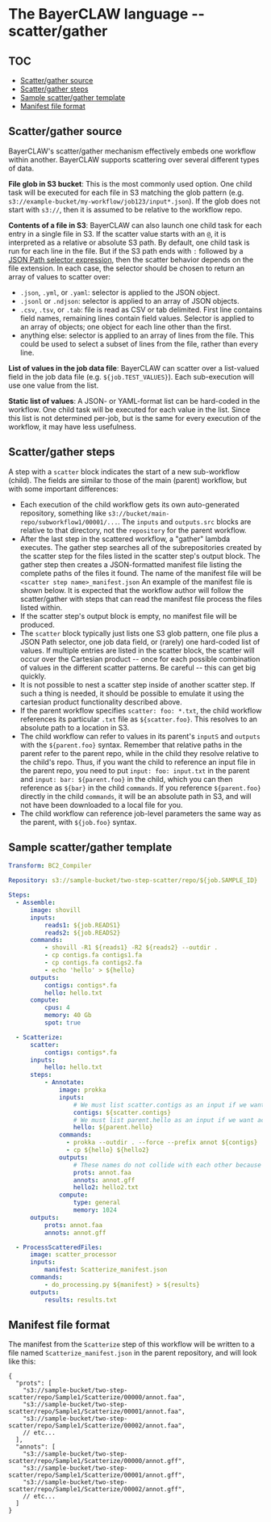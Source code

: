 # The BayerCLAW language -- scatter/gather

## TOC

- [Scatter/gather source](#scattergather-source)
- [Scatter/gather steps](#scattergather-steps)
- [Sample scatter/gather template](#sample-scattergather-template)
- [Manifest file format](#manifest-file-format)

## Scatter/gather source

BayerCLAW's scatter/gather mechanism effectively embeds one workflow within another.
BayerCLAW supports scattering over several different types of data.

**File glob in S3 bucket**:
This is the most commonly used option.
One child task will be executed for each file in S3 matching the glob pattern (e.g. `s3://example-bucket/my-workflow/job123/input*.json`).
If the glob does not start with `s3://`, then it is assumed to be relative to the workflow repo.

**Contents of a file in S3**:
BayerCLAW can also launch one child task for each entry in a single file in S3.
If the scatter value starts with an `@`, it is interpreted as a relative or absolute S3 path.
By default, one child task is run for each line in the file.
But if the S3 path ends with `:` followed by a
[JSON Path selector expression](https://jsonpath.com/),
then the scatter behavior depends on the file extension.
In each case, the selector should be chosen to return an array of values to scatter over:

- `.json`, `.yml`, or `.yaml`: selector is applied to the JSON object.
- `.jsonl` or `.ndjson`: selector is applied to an array of JSON objects.
- `.csv`, `.tsv`, or `.tab`: file is read as CSV or tab delimited.
  First line contains field names, remaining lines contain field values.
  Selector is applied to an array of objects;  one object for each line other than the first.
- anything else: selector is applied to an array of lines from the file.
  This could be used to select a subset of lines from the file, rather than every line.

**List of values in the job data file**:
BayerCLAW can scatter over a list-valued field in the job data file (e.g. `${job.TEST_VALUES}`). Each sub-execution will use
one value from the list.

**Static list of values**:
A JSON- or YAML-format list can be hard-coded in the workflow.
One child task will be executed for each value in the list.
Since this list is not determined per-job, but is the same for every execution of the workflow, it may have less usefulness.

## Scatter/gather steps

A step with a `scatter` block indicates the start of a new sub-workflow (child).
The fields are similar to those of the main (parent) workflow, but with some important differences:

- Each execution of the child workflow gets its own auto-generated repository, something like `s3://bucket/main-repo/subworkflow1/00001/...`.
  The `inputs` and `outputs.src` blocks are relative to that directory, not the `repository` for the parent workflow.
- After the last step in the scattered workflow, a "gather" lambda executes.
  The gather step searches all of the subrepositories created by the scatter step for the files listed in the scatter step's output
  block. The gather step then creates a JSON-formatted manifest file listing the complete paths of the files it found. The
  name of the manifest file will be `<scatter step name>_manifest.json` An example of the manifest file is shown below. It is
  expected that the workflow author will follow the scatter/gather with steps that can read the manifest file process the
  files listed within.
- If the scatter step's output block is empty, no manifest file will be produced.
- The `scatter` block typically just lists one S3 glob pattern,
  one file plus a JSON Path selector, one job data field, or (rarely) one hard-coded list of values.
  If multiple entries are listed in the scatter block, the scatter will occur over the Cartesian product --
  once for each possible combination of values in the different scatter patterns.
  Be careful -- this can get big quickly.
- It is not possible to nest a scatter step inside of another scatter step. If such a thing is needed, it should be
  possible to emulate it using the cartesian product functionality described above.
- If the parent workflow specifies `scatter: foo: *.txt`, the child workflow references its particular `.txt` file as `${scatter.foo}`.
  This resolves to an absolute path to a location in S3.
- The child workflow can refer to values in its parent's `inputS` and `outputs` with the `${parent.foo}` syntax.
  Remember that relative paths in the parent refer to the parent repo, while in the child they resolve relative to the child's repo.
  Thus, if you want the child to reference an input file in the parent repo, you need to put `input: foo: input.txt` in the parent and `input: bar: ${parent.foo}` in the child, which you can then reference as `${bar}` in the child `commands`.
  If you reference `${parent.foo}` directly in the child `commands`, it will be an absolute path in S3, and will not have been downloaded to a local file for you.
- The child workflow can reference job-level parameters the same way as the parent, with `${job.foo}` syntax.

## Sample scatter/gather template
```YAML
Transform: BC2_Compiler

Repository: s3://sample-bucket/two-step-scatter/repo/${job.SAMPLE_ID}

Steps:
  - Assemble:
      image: shovill
      inputs:
          reads1: ${job.READS1}
          reads2: ${job.READS2}
      commands:
          - shovill -R1 ${reads1} -R2 ${reads2} --outdir .
          - cp contigs.fa contigs1.fa
          - cp contigs.fa contigs2.fa
          - echo 'hello' > ${hello}
      outputs:
          contigs: contigs*.fa
          hello: hello.txt
      compute:
          cpus: 4
          memory: 40 Gb
          spot: true

  - Scatterize:
      scatter:
          contigs: contigs*.fa
      inputs:
          hello: hello.txt
      steps:
          - Annotate:
              image: prokka
              inputs:
                  # We must list scatter.contigs as an input if we want it downloaded:
                  contigs: ${scatter.contigs}
                  # We must list parent.hello as an input if we want access to a file in the parent repo:
                  hello: ${parent.hello}
              commands:
                - prokka --outdir . --force --prefix annot ${contigs}
                - cp ${hello} ${hello2}
              outputs:
                  # These names do not collide with each other because each child execution gets its own repo:
                  prots: annot.faa
                  annots: annot.gff
                  hello2: hello2.txt
              compute:
                  type: general
                  memory: 1024
      outputs:
          prots: annot.faa
          annots: annot.gff

  - ProcessScatteredFiles:
      image: scatter_processor
      inputs:
          manifest: Scatterize_manifest.json
      commands:
          - do_processing.py ${manifest} > ${results}
      outputs:
          results: results.txt
```

## Manifest file format

The manifest from the `Scatterize` step of this workflow will be written to a file named `Scatterize_manifest.json` in the
parent repository, and will look like this:

```json5
{
  "prots": [
    "s3://sample-bucket/two-step-scatter/repo/Sample1/Scatterize/00000/annot.faa",
    "s3://sample-bucket/two-step-scatter/repo/Sample1/Scatterize/00001/annot.faa",
    "s3://sample-bucket/two-step-scatter/repo/Sample1/Scatterize/00002/annot.faa",
    // etc...
  ],
  "annots": [
    "s3://sample-bucket/two-step-scatter/repo/Sample1/Scatterize/00000/annot.gff",
    "s3://sample-bucket/two-step-scatter/repo/Sample1/Scatterize/00001/annot.gff",
    "s3://sample-bucket/two-step-scatter/repo/Sample1/Scatterize/00002/annot.gff",
    // etc...
  ]
}
```
